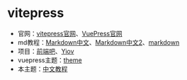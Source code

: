 ---
---
# vitepress

- 官网：[vitepress官网](https://vitepress.dev/)、[VuePress官网](https://v2.vuepress.vuejs.org/zh/)
- md教程：[Markdown中文](http://markdown.p2hp.com)、[Markdown中文2](http://www.markdown.cn/)、[markdown](https://github.com/DavidAnson/markdownlint)
- 项目：[前端吧](https://github.com/msyuan/vitePress-project)、[Yiov](https://github.com/Yiov/vitepress-doc)
- vuepress主题：[theme](https://theme-hope.vuejs.press)
- 本主题：[中文教程](https://vitepress.yiov.top/)
